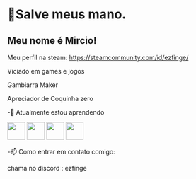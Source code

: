 
# 👋Salve meus mano.
## Meu nome é Mircio!

Meu perfil na steam: 
      https://steamcommunity.com/id/ezfinge/

<p> Viciado em games e jogos </p>
<p>Gambiarra Maker</p>
<p>Apreciador de Coquinha zero</p>

-🌱 Atualmente estou aprendendo

<img src="https://cdn.jsdelivr.net/gh/devicons/devicon@latest/icons/python/python-original.svg" width="40" height="40"/> <img src="https://cdn.jsdelivr.net/gh/devicons/devicon@latest/icons/javascript/javascript-original.svg" width="40" height="40" />  <img src="https://cdn.jsdelivr.net/gh/devicons/devicon@latest/icons/html5/html5-original.svg" width="40" height="40"/>  <img src="https://cdn.jsdelivr.net/gh/devicons/devicon@latest/icons/css3/css3-original.svg" width="40" height="40"/>

-📫 Como entrar em contato comigo: 

chama no discord : ezfinge
